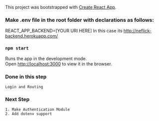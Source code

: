 This project was bootstrapped with [Create React App](https://github.com/facebook/create-react-app).

### Make .env file in the root folder with declarations as follows:

REACT_APP_BACKEND=[YOUR URI HERE] In this case its http://neflick-backend.herokuapp.com/

### `npm start`

Runs the app in the development mode.<br>
Open [http://localhost:3000](http://localhost:3000) to view it in the browser.


### Done in this step
    Login and Routing

### Next Step
    1. Make Authentication Module 
    2. Add dotenv support